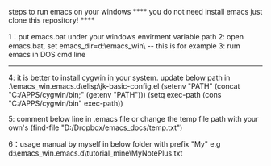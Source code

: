 
steps to run emacs on your windows
**** you do not need install emacs just clone this repository! ****

1：put emacs.bat under your windows envirment variable path
2: open emacs.bat, set emacs_dir=d:\emacs_win\  -- this is for example
3: rum emacs in DOS cmd line

-----------------------------------------------------------------------

4: it is better to install cygwin in your system.
update below path in .\emacs_win\.emacs.d\elisp\jk-basic-config.el
(setenv "PATH" (concat "C:/APPS/cygwin/bin;" (getenv "PATH")))
(setq exec-path (cons "C:/APPS/cygwin/bin" exec-path))

5: comment below line in .emacs file or change the temp file path with your own's
(find-file "D:/Dropbox/emacs_docs/temp.txt")

6：usage manual by myself in below folder with prefix "My"
e.g
d:\emacs_win\.emacs.d\tutorial_mine\MyNotePlus.txt
